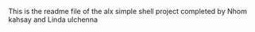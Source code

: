 This is the readme file of the alx simple shell project completed by Nhom kahsay and
Linda ulchenna
